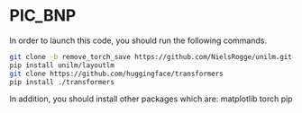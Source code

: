 # PIC_BNP
In order to launch this code, you should run the following commands.
~~~bash
git clone -b remove_torch_save https://github.com/NielsRogge/unilm.git
pip install unilm/layoutlm
git clone https://github.com/huggingface/transformers
pip install ./transformers
~~~

In addition, you should install other packages which are:
matplotlib
torch
pip
